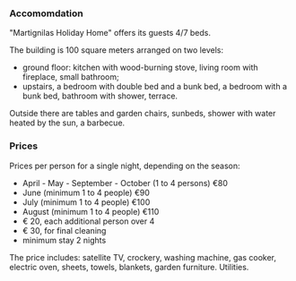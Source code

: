 ### Accomomdation

"Martignilas Holiday Home" offers its guests 4/7 beds.

The building is 100 square meters arranged on two levels:

* ground floor: kitchen with wood-burning stove, living room with fireplace, small bathroom;
* upstairs, a bedroom with double bed and a bunk bed, a bedroom with a bunk bed, bathroom with shower, terrace.

Outside there are tables and garden chairs, sunbeds, shower with water heated by the sun, a barbecue.

### Prices

Prices per person for a single night, depending on the season:

* April - May - September - October  (1 to 4 persons) €80
* June (minimum 1 to 4 people) €90
* July (minimum 1 to 4 people) €100
* August (minimum 1 to 4 people) €110
* € 20, each additional person over 4
* € 30, for  final cleaning
* minimum stay 2 nights

The price includes: satellite TV, crockery, washing machine, gas cooker, electric oven, sheets, towels, blankets, garden furniture. Utilities.
